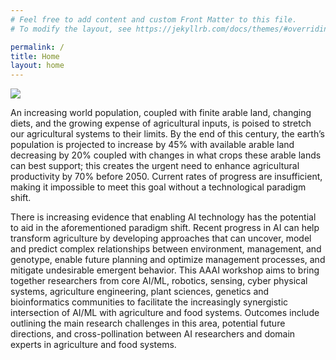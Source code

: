 ```yaml
---
# Feel free to add content and custom Front Matter to this file.
# To modify the layout, see https://jekyllrb.com/docs/themes/#overriding-theme-defaults

permalink: /
title: Home
layout: home
---
```

<!--
> ### News and Announcements
> 
> 1. The program is taking place in the Virtual Venue powered by gather.town on Feb 28 from 9:00 am to 5:00 pm PST.  
> 2. To access the venue, click [here](https://link.virtualchair.net/aaai-22/Red2). Move your virtual avatar onto a chair and press ‘x’ on your keyboard to join the Zoom Meeting.
  -->
![](assets/img/Danny_robots1.png)

An increasing world population, coupled with finite arable land, changing diets, and the growing expense of agricultural inputs, is poised to stretch our agricultural systems to their limits. By the end of this century, the earth’s population is projected to increase by 45% with available arable land decreasing by 20% coupled with changes in what crops these arable lands can best support; this creates the urgent need to enhance agricultural productivity by 70% before 2050. Current rates of progress are insufficient, making it impossible to meet this goal without a technological paradigm shift.

There is increasing evidence that enabling AI technology has the potential to aid in the aforementioned paradigm shift. Recent progress in AI can help transform agriculture by developing approaches that can uncover, model and predict complex relationships between environment, management, and genotype, enable future planning and optimize management processes, and mitigate undesirable emergent behavior.  This AAAI workshop aims to bring together researchers from core AI/ML, robotics, sensing, cyber physical systems, agriculture engineering, plant sciences, genetics and bioinformatics communities to facilitate the increasingly synergistic intersection of AI/ML with agriculture and food systems. Outcomes include outlining the main research challenges in this area, potential future directions, and cross-pollination between AI researchers and domain experts in agriculture and food systems. 




